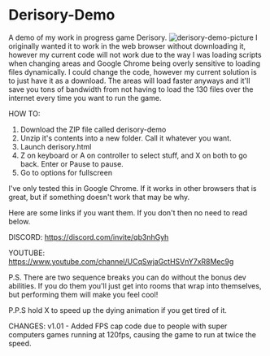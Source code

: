 # Derisory-Demo
A demo of my work in progress game Derisory.
![derisory-demo-picture](https://user-images.githubusercontent.com/94314052/141704647-ee7459f3-f05b-406d-a3cd-c550d3d52de2.png)
I originally wanted it to work in the web browser without downloading it, however my current code will not work due to the way I was loading scripts when changing areas and Google Chrome being overly sensitive to loading files dynamically. I could change the code, however my current solution is to just have it as a download. The areas will load faster anyways and it'll save you tons of bandwidth from not having to load the 130 files over the internet every time you want to run the game.

HOW TO:
 1. Download the ZIP file called derisory-demo
 2. Unzip it's contents into a new folder. Call it whatever you want.
 3. Launch derisory.html
 4. Z on keyboard or A on controller to select stuff, and X on both to go back. Enter or Pause to pause.
 5. Go to options for fullscreen

I've only tested this in Google Chrome. If it works in other browsers that is great, but if something doesn't work that may be why.

Here are some links if you want them. If you don't then no need to read below.

DISCORD: https://discord.com/invite/qb3nhGyh

YOUTUBE: https://www.youtube.com/channel/UCqSwjaGctHSVnY7xR8Mec9g



P.S. There are two sequence breaks you can do without the bonus dev abilities. If you do them you'll just get into rooms that wrap into themselves, but performing them will make you feel cool!

P.P.S hold X to speed up the dying animation if you get tired of it.

CHANGES:
v1.01 - Added FPS cap code due to people with super computers games running at 120fps, causing the game to run at twice the speed.

